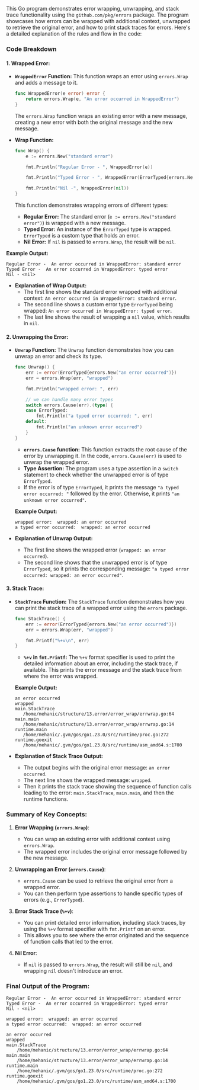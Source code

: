 This Go program demonstrates error wrapping, unwrapping, and stack trace functionality using the `github.com/pkg/errors` package. The program showcases how errors can be wrapped with additional context, unwrapped to retrieve the original error, and how to print stack traces for errors. Here's a detailed explanation of the rules and flow in the code:

### Code Breakdown

#### 1. **Wrapped Error:**
   - **`WrappedError` Function:**
     This function wraps an error using `errors.Wrap` and adds a message to it.
     ```go
     func WrappedError(e error) error {
         return errors.Wrap(e, "An error occurred in WrappedError")
     }
     ```
     The `errors.Wrap` function wraps an existing error with a new message, creating a new error with both the original message and the new message.

   - **Wrap Function:**
     ```go
     func Wrap() {
         e := errors.New("standard error")

         fmt.Println("Regular Error - ", WrappedError(e))

         fmt.Println("Typed Error - ", WrappedError(ErrorTyped{errors.New("typed error")}))

         fmt.Println("Nil -", WrappedError(nil))
     }
     ```
     This function demonstrates wrapping errors of different types:
     - **Regular Error:** The standard error (`e := errors.New("standard error")`) is wrapped with a new message.
     - **Typed Error:** An instance of the `ErrorTyped` type is wrapped. `ErrorTyped` is a custom type that holds an error.
     - **Nil Error:** If `nil` is passed to `errors.Wrap`, the result will be `nil`.

   **Example Output:**
   ```
   Regular Error -  An error occurred in WrappedError: standard error
   Typed Error -  An error occurred in WrappedError: typed error
   Nil - <nil>
   ```

   - **Explanation of Wrap Output:**
     - The first line shows the standard error wrapped with additional context: `An error occurred in WrappedError: standard error`.
     - The second line shows a custom error type `ErrorTyped` being wrapped: `An error occurred in WrappedError: typed error`.
     - The last line shows the result of wrapping a `nil` value, which results in `nil`.

#### 2. **Unwrapping the Error:**
   - **`Unwrap` Function:**
     The `Unwrap` function demonstrates how you can unwrap an error and check its type.
     ```go
     func Unwrap() {
         err := error(ErrorTyped{errors.New("an error occurred")})
         err = errors.Wrap(err, "wrapped")

         fmt.Println("wrapped error: ", err)

         // we can handle many error types
         switch errors.Cause(err).(type) {
         case ErrorTyped:
             fmt.Println("a typed error occurred: ", err)
         default:
             fmt.Println("an unknown error occurred")
         }
     }
     ```

     - **`errors.Cause` function:** This function extracts the root cause of the error by unwrapping it. In the code, `errors.Cause(err)` is used to unwrap the wrapped error.
     - **Type Assertion:** The program uses a type assertion in a `switch` statement to check whether the unwrapped error is of type `ErrorTyped`. 
     - If the error is of type `ErrorTyped`, it prints the message `"a typed error occurred: "` followed by the error. Otherwise, it prints `"an unknown error occurred"`.

     **Example Output:**
     ```
     wrapped error:  wrapped: an error occurred
     a typed error occurred:  wrapped: an error occurred
     ```

   - **Explanation of Unwrap Output:**
     - The first line shows the wrapped error (`wrapped: an error occurred`).
     - The second line shows that the unwrapped error is of type `ErrorTyped`, so it prints the corresponding message: `"a typed error occurred: wrapped: an error occurred"`.

#### 3. **Stack Trace:**
   - **`StackTrace` Function:**
     The `StackTrace` function demonstrates how you can print the stack trace of a wrapped error using the `errors` package.
     ```go
     func StackTrace() {
         err := error(ErrorTyped{errors.New("an error occurred")})
         err = errors.Wrap(err, "wrapped")

         fmt.Printf("%+v\n", err)
     }
     ```

     - **`%+v` in `fmt.Printf`:** The `%+v` format specifier is used to print the detailed information about an error, including the stack trace, if available. This prints the error message and the stack trace from where the error was wrapped.

     **Example Output:**
     ```
     an error occurred
     wrapped
     main.StackTrace
     	/home/mehanic/structure/13.error/error_wrap/errwrap.go:64
     main.main
     	/home/mehanic/structure/13.error/error_wrap/errwrap.go:14
     runtime.main
     	/home/mehanic/.gvm/gos/go1.23.0/src/runtime/proc.go:272
     runtime.goexit
     	/home/mehanic/.gvm/gos/go1.23.0/src/runtime/asm_amd64.s:1700
     ```

   - **Explanation of Stack Trace Output:**
     - The output begins with the original error message: `an error occurred`.
     - The next line shows the wrapped message: `wrapped`.
     - Then it prints the stack trace showing the sequence of function calls leading to the error: `main.StackTrace`, `main.main`, and then the runtime functions.

### Summary of Key Concepts:

1. **Error Wrapping (`errors.Wrap`)**:
   - You can wrap an existing error with additional context using `errors.Wrap`.
   - The wrapped error includes the original error message followed by the new message.

2. **Unwrapping an Error (`errors.Cause`)**:
   - `errors.Cause` can be used to retrieve the original error from a wrapped error.
   - You can then perform type assertions to handle specific types of errors (e.g., `ErrorTyped`).

3. **Error Stack Trace (`%+v`)**:
   - You can print detailed error information, including stack traces, by using the `%+v` format specifier with `fmt.Printf` on an error.
   - This allows you to see where the error originated and the sequence of function calls that led to the error.

4. **Nil Error**:
   - If `nil` is passed to `errors.Wrap`, the result will still be `nil`, and wrapping `nil` doesn't introduce an error.

### Final Output of the Program:

```
Regular Error -  An error occurred in WrappedError: standard error
Typed Error -  An error occurred in WrappedError: typed error
Nil - <nil>

wrapped error:  wrapped: an error occurred
a typed error occurred:  wrapped: an error occurred

an error occurred
wrapped
main.StackTrace
	/home/mehanic/structure/13.error/error_wrap/errwrap.go:64
main.main
	/home/mehanic/structure/13.error/error_wrap/errwrap.go:14
runtime.main
	/home/mehanic/.gvm/gos/go1.23.0/src/runtime/proc.go:272
runtime.goexit
	/home/mehanic/.gvm/gos/go1.23.0/src/runtime/asm_amd64.s:1700
```